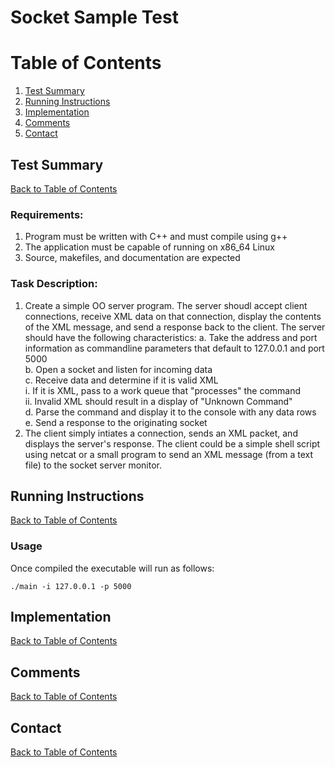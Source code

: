 # Socket Sample Test
# Table of Contents
1. [Test Summary](README.md#test-summary)
2. [Running Instructions](README.md#test-summary)
3. [Implementation](README.md#test-summary)
4. [Comments](README.md#test-summary)
5. [Contact](README.md#test-summary)
## Test Summary
[Back to Table of Contents](README.md#table-of-contents)
### Requirements:
1) Program must be written with C++ and must compile using g++
2) The application must be capable of running on x86_64 Linux
3) Source, makefiles, and documentation are expected

### Task Description:
1. Create a simple OO server program. The server shoudl accept client connections, receive XML data on that connection, display the contents of the XML message, and send a response back to the client. The server should have the following characteristics:
 a. Take the address and port information as commandline parameters that default to 127.0.0.1 and port 5000  
 b. Open a socket and listen for incoming data  
 c. Receive data and determine if it is valid XML  
  i.  If it is XML, pass to a work queue that "processes" the command  
  ii. Invalid XML should result in a display of "Unknown Command"  
 d. Parse the command and display it to the console with any data rows  
 e. Send a response to the originating socket  
2. The client simply intiates a connection, sends an XML packet, and displays the server's response. The client could be a simple shell script using netcat or a small program to send an XML message (from a text file) to the socket server monitor.
## Running Instructions
[Back to Table of Contents](README.md#table-of-contents)
### Usage
Once compiled the executable will run as follows:
```
./main -i 127.0.0.1 -p 5000
```

## Implementation
[Back to Table of Contents](README.md#table-of-contents)
## Comments
[Back to Table of Contents](README.md#table-of-contents)
## Contact
[Back to Table of Contents](README.md#table-of-contents)
